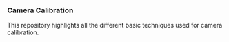 ### Camera Calibration
This repository highlights all the different basic techniques used for camera calibration.